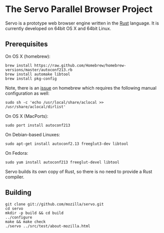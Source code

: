 # The Servo Parallel Browser Project

Servo is a prototype web browser engine written in the [Rust](https://github.com/mozilla/rust)
language. It is currently developed on 64bit OS X and 64bit Linux.

## Prerequisites

On OS X (homebrew):

    brew install https://raw.github.com/Homebrew/homebrew-versions/master/autoconf213.rb
    brew install automake libtool
    brew install pkg-config

Note, there is an [issue][] on homebrew which requires the following manual
configuration as well:

    sudo sh -c 'echo /usr/local/share/aclocal >> /usr/share/aclocal/dirlist'

On OS X (MacPorts):

    sudo port install autoconf213
    
On Debian-based Linuxes:

    sudo apt-get install autoconf2.13 freeglut3-dev libtool
    
On Fedora:

    sudo yum install autoconf213 freeglut-devel libtool

Servo builds its own copy of Rust, so there is no need to provide a Rust
compiler.

## Building

    git clone git://github.com/mozilla/servo.git
    cd servo
    mkdir -p build && cd build
    ../configure
    make && make check
    ./servo ../src/test/about-mozilla.html

[issue]: https://github.com/mxcl/homebrew/issues/5117

